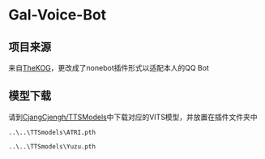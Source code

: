# Gal-Voice-Bot

## 项目来源
来自[TheKOG](https://github.com/TheKOG/Gal-Voice-Bot)，更改成了nonebot插件形式以适配本人的QQ Bot

## 模型下载
请到[CjangCjengh/TTSModels](https://github.com/CjangCjengh/TTSModels)中下载对应的VITS模型，并放置在插件文件夹中

`..\..\TTSmodels\ATRI.pth`

`..\..\TTSmodels\Yuzu.pth`